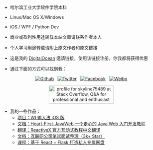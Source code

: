 * 哈尔滨工业大学软件学院本科

* Linux/Mac OS X/Windows

* iOS / WPF / Python Dev

* 商业或盈利性用途转载本站文章请联系作者本人

* 个人学习用途转载请附上原文作者和原文链接

* 这是我的 [DigitalOcean](https://www.digitalocean.com/?refcode=ab77d6daff97) 邀请链接，使用该链接注册，你我都将获得优惠

* 通过下面的方式可以找到我：


<p><center>
<a href="https://github.com/skyline75489"><img src="../img/about/blacktocat-32.png" alt="Github"></a> &nbsp;
<a href="https://twitter.com/ChesterLiu2"><img src="../img/about/bird_blue_32_0.png" alt="Twitter"></a> &nbsp;
<a href="https://www.facebook.com/chester.liu.31"><img src="../img/about/FB_29.png" alt="Facebook"></a> &nbsp;
<a href="http://weibo.com/ljk321"><img src="../img/about/Weibo_32x32.png" alt="Weibo"></a></p>

<p>
<a href="http://stackoverflow.com/users/3562486/skyline75489">
<img src="http://stackoverflow.com/users/flair/3562486.png?theme=clean" width="208" height="58" alt="profile for skyline75489 at Stack Overflow, Q&amp;A for professional and enthusiast programmers" title="profile for skyline75489 at Stack Overflow, Q&amp;A for professional and enthusiast programmers">
</a>
</p>

<p></center></p>

* 我的一些作品：
  * [项目：WI 输入法 iOS 版](https://itunes.apple.com/cn/app/id936600925)
  * [文档：Heart-First-JavaWeb 一个走心的 Java Web 入门开发教程](https://github.com/skyline75489/Heart-First-JavaWeb)
  * [翻译：ReactiveX 官方互动式教程中文翻译](https://github.com/skyline75489/learnrx-zh-cn)
  * [文档：互联网公司笔试面试整理（3k+ Star）](https://github.com/HIT-Alibaba/interview)
  * [课程：基于 React + Flask 打造私人专属网盘](https://www.shiyanlou.com/courses/1212)
